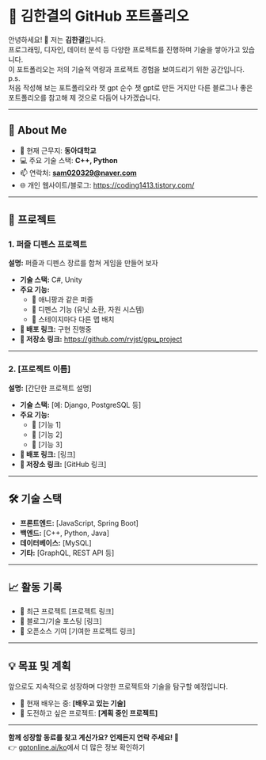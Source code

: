 # 🚀 **김한결의 GitHub 포트폴리오**  
안녕하세요! 👋 저는 **김한결**입니다.  
프로그래밍, 디자인, 데이터 분석 등 다양한 프로젝트를 진행하며 기술을 쌓아가고 있습니다.  
이 포트폴리오는 저의 기술적 역량과 프로젝트 경험을 보여드리기 위한 공간입니다.  
p.s.  
처음 작성해 보는 포트폴리오라 챗 gpt 순수 챗 gpt로 만든 거지만 다른 블로그나 좋은 포트폴리오를 참고해 제 것으로 다듬어 나가겠습니다.

---

## 🔗 **About Me**  
- 🏢 현재 근무지: **동아대학교**  
- 💻 주요 기술 스택: **C++, Python**  
- 📫 연락처: **sam020329@naver.com**  
- 🌐 개인 웹사이트/블로그: https://coding1413.tistory.com/
---

## 📂 **프로젝트**  
### 1. **퍼즐 디펜스 프로젝트**  
**설명:** 퍼즐과 디펜스 장르를 합쳐 게임을 만들어 보자
- **기술 스택:** C#, Unity
- **주요 기능:**  
  - 🔹 애니팡과 같은 퍼즐
  - 🔹 디펜스 기능 (유닛 소환, 자원 시스템)
  - 🔹 스테이지마다 다른 맵 배치
- **🔗 배포 링크:** 구현 진행중
- **📁 저장소 링크:** https://github.com/rvjst/gpu_project 

---

### 2. **[프로젝트 이름]**  
**설명:** [간단한 프로젝트 설명]  
- **기술 스택:** [예: Django, PostgreSQL 등]  
- **주요 기능:**  
  - 🔸 [기능 1]  
  - 🔸 [기능 2]  
  - 🔸 [기능 3]  
- **🔗 배포 링크:** [링크]  
- **📁 저장소 링크:** [GitHub 링크]  

---

## 🛠️ **기술 스택**  
- **프론트엔드:** [JavaScript, Spring Boot]  
- **백엔드:** [C++, Python, Java]  
- **데이터베이스:** [MySQL]  
- **기타:** [GraphQL, REST API 등]  

---

## 📈 **활동 기록**  
- 🔹 최근 프로젝트 [프로젝트 링크]  
- 🔹 블로그/기술 포스팅 [링크]  
- 🔹 오픈소스 기여 [기여한 프로젝트 링크]  

---

## 💡 **목표 및 계획**  
앞으로도 지속적으로 성장하며 다양한 프로젝트와 기술을 탐구할 예정입니다.  
- 🌱 현재 배우는 중: **[배우고 있는 기술]**  
- 🚀 도전하고 싶은 프로젝트: **[계획 중인 프로젝트]**  

---

**함께 성장할 동료를 찾고 계신가요? 언제든지 연락 주세요! 🙌**  
👉 [gptonline.ai/ko](https://gptonline.ai/ko/)에서 더 많은 정보 확인하기  
